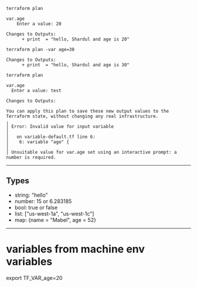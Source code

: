 ```
terraform plan

var.age
    Enter a value: 20

Changes to Outputs:
      + print  = "hello, Shardul and age is 20"
```

```
terraform plan -var age=30

Changes to Outputs:
      + print  = "hello, Shardul and age is 30"
```

```
terraform plan

var.age
  Enter a value: test

Changes to Outputs:

You can apply this plan to save these new output values to the Terraform state, without changing any real infrastructure.
╷
│ Error: Invalid value for input variable
│ 
│   on variable-default.tf line 6:
│    6: variable "age" {
│ 
│ Unsuitable value for var.age set using an interactive prompt: a number is required.
```

----

## Types
- string: "hello"
- number: 15 or  6.283185
- bool: true or false
- list: ["us-west-1a", "us-west-1c"]
- map: {name = "Mabel", age = 52}

--- 

# variables from machine env variables 

export TF_VAR_age=20


